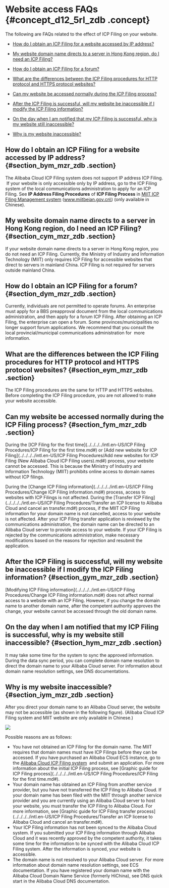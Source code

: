 # Website access FAQs {#concept_d12_5rl_zdb .concept}

The following are FAQs related to the effect of ICP Filing on your website.

-   [How do I obtain an ICP Filing for a website accessed by IP address?](#section_bym_mzr_zdb)

-   [My website domain name directs to a server in Hong Kong region, do I need an ICP Filing?](#section_cym_mzr_zdb)

-   [How do I obtain an ICP Filing for a forum?](#section_dym_mzr_zdb)

-   [What are the differences between the ICP Filing procedures for HTTP protocol and HTTPS protocol websites?](#section_eym_mzr_zdb)

-   [Can my website be accessed normally during the ICP Filing process?](#section_fym_mzr_zdb)

-   [After the ICP Filing is successful, will my website be inaccessible if I modify the ICP Filing information?](#section_gym_mzr_zdb)

-   [On the day when I am notified that my ICP Filing is successful, why is my website still inaccessible?](#section_hym_mzr_zdb)

-   [Why is my website inaccessible?](#section_iym_mzr_zdb)


## How do I obtain an ICP Filing for a website accessed by IP address? {#section_bym_mzr_zdb .section}

The Alibaba Cloud ICP Filing system does not support IP address ICP Filing.  If your website is only accessible only by IP address, go to the ICP Filing system of the local communications administration to apply for an ICP Filing. See **IP Address Filing Procedures** of **ICP Filing Process** in [MIIT ICP Filing Management system](http://www.miitbeian.gov.cn) \(www.miitbeian.gov.cn\) \(only available in Chinese\).

## My website domain name directs to a server in Hong Kong region, do I need an ICP Filing? {#section_cym_mzr_zdb .section}

If your website domain name directs to a server in Hong Kong region, you do not need an ICP Filing. Currently, the Ministry of Industry and Information Technology \(MIIT\) only requires ICP Filing for accessible websites that direct to servers in mainland China. ICP Filing is not required for servers outside mainland China.

## How do I obtain an ICP Filing for a forum? {#section_dym_mzr_zdb .section}

Currently, individuals are not permitted to operate forums. An enterprise must apply for a BBS preapproval document from the local communications administration, and then apply for a forum ICP Filing. After obtaining an ICP Filing, the enterprise can open a forum. Some provinces/municipalities no longer support forum applications. We recommend that you consult the local provincial/municipal communications administration for  more information.

## What are the differences between the ICP Filing procedures for HTTP protocol and HTTPS protocol websites? {#section_eym_mzr_zdb .section}

The ICP Filing procedures are the same for HTTP and HTTPS websites. Before completing the ICP Filing procedure, you are not allowed to make your website accessible.

## Can my website be accessed normally during the ICP Filing process? {#section_fym_mzr_zdb .section}

During the [ICP Filing for the first time](../../../../intl.en-US/ICP Filing Procedures/ICP Filing for the first time.md#) or [Add new website for ICP Filing](../../../../intl.en-US/ICP Filing Procedures/Add new websites for ICP Filing (New Alibaba Cloud ICP Filing users).md#) process, your website cannot be accessed. This is because the Ministry of Industry and Information Technology \(MIIT\) prohibits online access to domain names without ICP filings.

During the [Change ICP Filing information](../../../../intl.en-US/ICP Filing Procedures/Change ICP Filing information.md#) process, access to websites with ICP Filings is not affected. During the [Transfer ICP Filing](../../../../intl.en-US/ICP Filing Procedures/Transfer an ICP license to Alibaba Cloud and cancel an transfer.md#) process, if the MIIT ICP Filing information for your domain name is not cancelled, access to your website is not affected. After your ICP Filing transfer application is reviewed by the communications administration, the domain name can be directed to an Alibaba Cloud server to provide access to your website. If your ICP Filing is rejected by the communications administration, make necessary modifications based on the reasons for rejection and resubmit the application.

## After the ICP Filing is successful, will my website be inaccessible if I modify the ICP Filing information? {#section_gym_mzr_zdb .section}

[Modifying ICP Filing information](../../../../intl.en-US/ICP Filing Procedures/Change ICP Filing information.md#) does not affect normal access to a website with an ICP Filing. However, if you change the domain name to another domain name, after the competent authority approves the change, your website cannot be accessed through the old domain name.

## On the day when I am notified that my ICP Filing is successful, why is my website still inaccessible? {#section_hym_mzr_zdb .section}

It may take some time for the system to sync the approved information. During the data sync period, you can complete domain name resolution to direct the domain name to your Alibaba Cloud server. For information about domain name resolution settings, see DNS documentations.

## Why is my website inaccessible? {#section_iym_mzr_zdb .section}

After you direct your domain name to an Alibaba Cloud server, the website may not be accessible \(as shown in the following figure\). \(Alibaba Cloud ICP Filing system and MIIT website are only available in Chinese.\)

![](http://static-aliyun-doc.oss-cn-hangzhou.aliyuncs.com/assets/img/14211/5248_en-US.jpg)

Possible reasons are as follows:

-   You have not obtained an ICP Filing for the domain name. The MIIT requires that domain names must have ICP Filings before they can be accessed. If you have purchased an Alibaba Cloud ECS instance, go to the [Alibaba Cloud ICP Filing system](http://beian.aliyun.com/)  and submit an application. For more information about the initial ICP Filing process, see [Graphic guide for ICP Filing process](../../../../intl.en-US/ICP Filing Procedures/ICP Filing for the first time.md#).
-   Your domain name has obtained an ICP Filing from another service provider, but you have not transferred the ICP Filing to Alibaba Cloud. If your domain name has been filed with the MIIT through another service provider and you are currently using an Alibaba Cloud server to host your website, you must transfer the ICP Filing to Alibaba Cloud. For more information, see [Graphic guide for ICP Filing transfer process](../../../../intl.en-US/ICP Filing Procedures/Transfer an ICP license to Alibaba Cloud and cancel an transfer.md#).
-   Your ICP Filing information has not been synced to the Alibaba Cloud system. If you submitted your ICP Filing information through Alibaba Cloud and it was recently approved by the competent authority, it takes some time for the information to be synced with the Alibaba Cloud ICP Filing system. After the information is synced, your website is accessible.
-   The domain name is not resolved to your Alibaba Cloud server. For more information about domain name resolution settings, see ECS documentation. If you have registered your domain name with the Alibaba Cloud Domain Name Service \(formerly HiChina\), see DNS quick start in the Alibaba Cloud DNS documentation.

